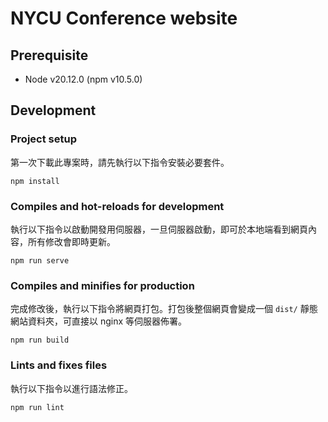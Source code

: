 # NYCU Conference website

## Prerequisite

* Node v20.12.0 (npm v10.5.0)

## Development

### Project setup

第一次下載此專案時，請先執行以下指令安裝必要套件。

```
npm install
```
### Compiles and hot-reloads for development

執行以下指令以啟動開發用伺服器，一旦伺服器啟動，即可於本地端看到網頁內容，所有修改會即時更新。

```
npm run serve
```

### Compiles and minifies for production

完成修改後，執行以下指令將網頁打包。打包後整個網頁會變成一個 `dist/` 靜態網站資料夾，可直接以 nginx 等伺服器佈署。

```
npm run build
```

### Lints and fixes files

執行以下指令以進行語法修正。

```
npm run lint
```
